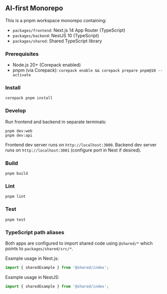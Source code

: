 ## AI-first Monorepo

This is a pnpm workspace monorepo containing:

- `packages/frontend`: Next.js 14 App Router (TypeScript)
- `packages/backend`: NestJS 10 (TypeScript)
- `packages/shared`: Shared TypeScript library

### Prerequisites

- Node.js 20+ (Corepack enabled)
- pnpm (via Corepack): `corepack enable && corepack prepare pnpm@10 --activate`

### Install

```
corepack pnpm install
```

### Develop

Run frontend and backend in separate terminals:

```
pnpm dev:web
pnpm dev:api
```

Frontend dev server runs on `http://localhost:3000`. Backend dev server runs on `http://localhost:3001` (configure port in Nest if desired).

### Build

```
pnpm build
```

### Lint

```
pnpm lint
```

### Test

```
pnpm test
```

### TypeScript path aliases

Both apps are configured to import shared code using `@shared/*` which points to `packages/shared/src/*`.

Example usage in Next.js:

```ts
import { sharedExample } from '@shared/index';
```

Example usage in NestJS:

```ts
import { sharedExample } from '@shared/index';
```
